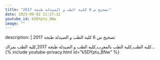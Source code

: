 ```yaml
---
title: "تصحيح س 6 كلية الطب و الصيدلة طنجة 2017"
date: 2025-09-02 21:27:32 
youtube_id: k5DYptu_8Nw
image: ""
---
```

description: |
  تصحيح س 6 كلية الطب و الصيدلة طنجة 2017
  
  
  كلية الطب,كلية الطب بالمغرب,كلية الطب و الصيدلة طنجة 2017,كلية الطب بمراك...
{% include youtube-privacy.html id="k5DYptu_8Nw" %}
